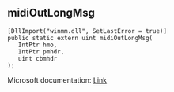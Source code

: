 ## midiOutLongMsg

```
[DllImport("winmm.dll", SetLastError = true)]
public static extern uint midiOutLongMsg(
   IntPtr hmo,
   IntPtr pmhdr,
   uint cbmhdr
);
```

Microsoft documentation: [Link](https://learn.microsoft.com/en-us/windows/win32/api/mmeapi/nf-mmeapi-midioutlongmsg)
